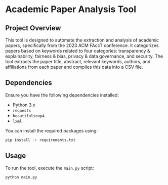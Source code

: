 # Academic Paper Analysis Tool

## Project Overview
This tool is designed to automate the extraction and analysis of academic papers, specifically from the 2023 ACM FAccT conference. It categorizes papers based on keywords related to four categories: transparency & explainability, fairness & bias, privacy & data governance, and security. The tool extracts the paper title, abstract, relevant keywords, authors, and affiliations from each paper and compiles this data into a CSV file.

## Dependencies

Ensure you have the following dependencies installed:

- Python 3.x
- `requests`
- `beautifulsoup4`
- `lxml`

You can install the required packages using:

```bash
pip install -r requirements.txt
```

## Usage

To run the tool, execute the `main.py` script:

```bash
python main.py
```